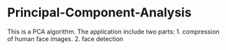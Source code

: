 # Principal-Component-Analysis
This is a PCA algorithm. The application include two parts: 1. compression of human face images. 2. face detection
